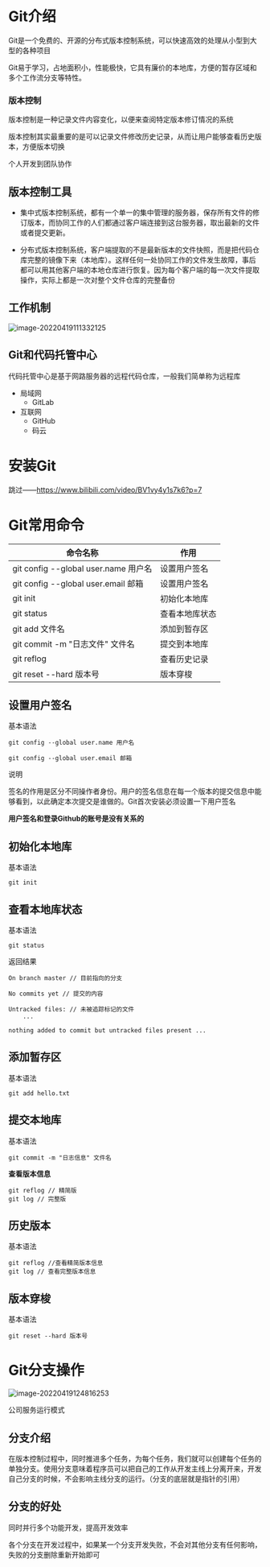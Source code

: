 # Git介绍

Git是一个免费的、开源的分布式版本控制系统，可以快速高效的处理从小型到大型的各种项目

Git易于学习，占地面积小，性能极快，它具有廉价的本地库，方便的暂存区域和多个工作流分支等特性。

### 版本控制

版本控制是一种记录文件内容变化，以便来查阅特定版本修订情况的系统

版本控制其实最重要的是可以记录文件修改历史记录，从而让用户能够查看历史版本，方便版本切换

个人开发到团队协作

## 版本控制工具

* 集中式版本控制系统，都有一个单一的集中管理的服务器，保存所有文件的修订版本，而协同工作的人们都通过客户端连接到这台服务器，取出最新的文件或者提交更新。

* 分布式版本控制系统，客户端提取的不是最新版本的文件快照，而是把代码仓库完整的镜像下来（本地库）。这样任何一处协同工作的文件发生故障，事后都可以用其他客户端的本地仓库进行恢复。因为每个客户端的每一次文件提取操作，实际上都是一次对整个文件仓库的完整备份

## 工作机制

![image-20220419111332125](C:\Users\Mnsx_x\AppData\Roaming\Typora\typora-user-images\git工作机制.png)

## Git和代码托管中心

代码托管中心是基于网路服务器的远程代码仓库，一般我们简单称为远程库

* 局域网
  * GitLab
* 互联网
  * GitHub
  * 码云

# 安装Git

跳过——https://www.bilibili.com/video/BV1vy4y1s7k6?p=7

# Git常用命令

| 命令名称                             | 作用           |
| ------------------------------------ | -------------- |
| git config --global user.name 用户名 | 设置用户签名   |
| git config --global user.email 邮箱  | 设置用户签名   |
| git init                             | 初始化本地库   |
| git status                           | 查看本地库状态 |
| git add 文件名                       | 添加到暂存区   |
| git commit -m "日志文件" 文件名      | 提交到本地库   |
| git reflog                           | 查看历史记录   |
| git reset --hard 版本号              | 版本穿梭       |

## 设置用户签名

基本语法

```git
git config --global user.name 用户名

git config --global user.email 邮箱
```

说明

签名的作用是区分不同操作者身份。用户的签名信息在每一个版本的提交信息中能够看到，以此确定本次提交是谁做的。Git首次安装必须设置一下用户签名

**用户签名和登录Github的账号是没有关系的**

## 初始化本地库

基本语法

```git
git init
```

## 查看本地库状态

基本语法

```git
git status
```

返回结果

```git
On branch master // 目前指向的分支

No commits yet // 提交的内容

Untracked files: // 未被追踪标记的文件
	...
	
nothing added to commit but untracked files present ...
```

## 添加暂存区

基本语法

```git
git add hello.txt
```

## 提交本地库

基本语法

```git
git commit -m "日志信息" 文件名
```

**查看版本信息**

```git
git reflog // 精简版
git log // 完整版
```

## 历史版本

基本语法

```git
git reflog //查看精简版本信息
git log // 查看完整版本信息
```

## 版本穿梭

基本语法

```git
git reset --hard 版本号
```

# Git分支操作

![image-20220419124816253](C:\Users\Mnsx_x\AppData\Roaming\Typora\typora-user-images\公司流程.png)

公司服务运行模式

## 分支介绍

在版本控制过程中，同时推进多个任务，为每个任务，我们就可以创建每个任务的单独分支。使用分支意味着程序员可以把自己的工作从开发主线上分离开来，开发自己分支的时候，不会影响主线分支的运行。（分支的底层就是指针的引用）

## 分支的好处

同时并行多个功能开发，提高开发效率

各个分支在开发过程中，如果某一个分支开发失败，不会对其他分支有任何影响，失败的分支删除重新开始即可